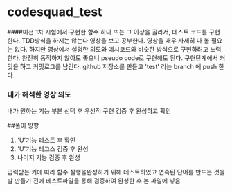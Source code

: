 # codesquad_test

####미션
1차 시험에서 구현한 함수 하나 또는 그 이상을 골라서, 테스트 코드를 구현한다. TDD방식을 하지는 않는다
영상을 보고 공부한다.
영상을 매우 자세히 다 볼 필요는 없다.
하지만 영상에서 설명한 의도와 예시코드와 비슷한 방식으로 구현하려고 노력한다.
완전히 동작하지 않아도 좋으니 pseudo code로 구현해도 된다.
구현단계에서 커밋을 하고 커밋로그를 남긴다.
github 저장소를 만들고 'test' 라는 branch 에 push 한다.

### 내가 해석한 영상 의도
내가 원하는 기능 부분 선택 후 우선적 구현 
검증 후 완성하고 확인

##풀이 방향
1) 'U'기능 테스트 후 확인
2) 'U'기능 테그스 검증 후 완성
3) 나머지 기능 검증 후 완성  

입력받는 키에 따라 함수 실행을완성하기 위해 테스트하였고 연속된 단어를 만드는 것을 발
만들기 전에 테스트파일을 통해 검증하여 완성한 후 본 파일에 넣음

